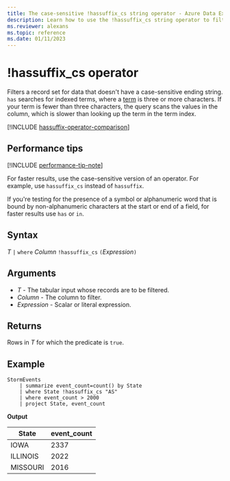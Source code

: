 ```yaml
---
title: The case-sensitive !hassuffix_cs string operator - Azure Data Explorer
description: Learn how to use the !hassuffix_cs string operator to filter records for data that doesn't have a case-sensitive suffix.
ms.reviewer: alexans
ms.topic: reference
ms.date: 01/11/2023
---
```

# !hassuffix_cs operator

Filters a record set for data that doesn't have a case-sensitive ending string. `has` searches for indexed terms, where a [term](datatypes-string-operators.md#what-is-a-term) is three or more characters. If your term is fewer than three characters, the query scans the values in the column, which is slower than looking up the term in the term index.

[!INCLUDE [hassuffix-operator-comparison](../../includes/hassuffix-operator-comparison.md)]

## Performance tips

[!INCLUDE [performance-tip-note](../../includes/performance-tip-note.md)]

For faster results, use the case-sensitive version of an operator. For example, use `hassuffix_cs` instead of `hassuffix`.

If you're testing for the presence of a symbol or alphanumeric word that is bound by non-alphanumeric characters at the start or end of a field, for faster results use `has` or `in`.

## Syntax

*T* `|` `where` *Column* `!hassuffix_cs` `(`*Expression*`)`  

## Arguments

* *T* - The tabular input whose records are to be filtered.
* *Column* - The column to filter.
* *Expression* - Scalar or literal expression.

## Returns

Rows in *T* for which the predicate is `true`.

## Example

<!-- csl: https://help.kusto.windows.net/Samples -->
```kusto
StormEvents
    | summarize event_count=count() by State
    | where State !hassuffix_cs "AS"
    | where event_count > 2000
    | project State, event_count
```

**Output**

|State|event_count|
|-----|-----------|
|IOWA|2337|
|ILLINOIS|2022|
|MISSOURI|2016|

